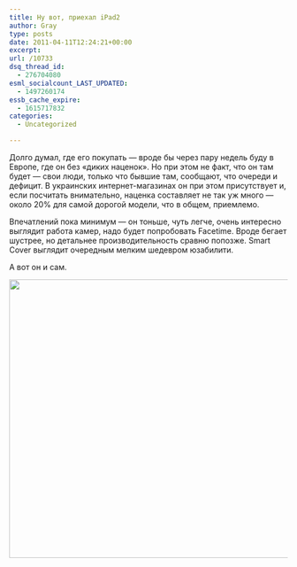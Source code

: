 ```yaml
---
title: Ну вот, приехал iPad2
author: Gray
type: posts
date: 2011-04-11T12:24:21+00:00
excerpt:
url: /10733
dsq_thread_id:
  - 276704080
esml_socialcount_LAST_UPDATED:
  - 1497260174
essb_cache_expire:
  - 1615717832
categories:
  - Uncategorized

---
```








Долго думал, где его покупать — вроде бы через пару недель буду в Европе, где он без &#171;диких наценок&#187;. Но при этом не факт, что он там будет — свои люди, только что бывшие там, сообщают, что очереди и дефицит. В украинских интернет-магазинах он при этом присутствует и, если посчитать внимательно, наценка составляет не так уж много — около 20% для самой дорогой модели, что в общем, приемлемо.

Впечатлений пока минимум — он тоньше, чуть легче, очень интересно выглядит работа камер, надо будет попробовать Facetime. Вроде бегает шустрее, но детальнее производительность сравню попозже. Smart Cover выглядит очередным мелким шедевром юзабилити.

А вот он и сам.

<img src="https://i1.wp.com/searchenginesblog.s3.amazonaws.com/ipad2.jpg?resize=640%2C503" width="640" height="503" data-recalc-dims="1" />